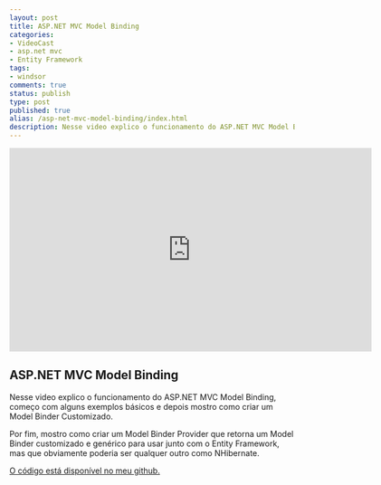 ```yaml
---
layout: post
title: ASP.NET MVC Model Binding
categories:
- VideoCast
- asp.net mvc
- Entity Framework
tags:
- windsor
comments: true
status: publish
type: post
published: true
alias: /asp-net-mvc-model-binding/index.html
description: Nesse video explico o funcionamento do ASP.NET MVC Model Binding, começo com alguns exemplos básicos e depois mostro como criar um Model Binder Customizado.
---
```

<iframe src="http://www.youtube.com/embed/BjmRewB7tY4" frameborder="0" width="640" height="360"></iframe>
<h2>ASP.NET MVC Model Binding</h2>
Nesse video explico o funcionamento do ASP.NET MVC Model Binding, começo com alguns exemplos básicos e depois mostro como criar um Model Binder Customizado.

Por fim, mostro como criar um Model Binder Provider que retorna um Model Binder customizado e genérico para usar junto com o Entity Framework, mas que obviamente poderia ser qualquer outro como NHibernate.

<a href="https://github.com/vintem/ModelBindingDemo" target="_blank">O código está disponível no meu github.</a>
